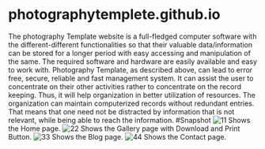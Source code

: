 # photographytemplete.github.io
The photography Template website is a full-fledged computer software with the different-different
functionalities so that their valuable data/information can be stored for a longer period with easy
accessing and manipulation of the same. The required software and hardware are easily available and
easy to work with.
Photography Template, as described above, can lead to error free, secure, reliable and fast
management system. It can assist the user to concentrate on their other activities rather to concentrate
on the record keeping. Thus, it will help organization in better utilization of resources. The
organization can maintain computerized records without redundant entries. That means that one need
not be distracted by information that is not relevant, while being able to reach the information.
#Snapshot
![11](https://user-images.githubusercontent.com/89683697/193657130-4f7cdc4d-46d3-477b-bfb4-401537294732.jpg)
Shows the Home page.
![22](https://user-images.githubusercontent.com/89683697/193652950-9c3aa0d9-6bd8-46ca-9af9-b068d28802ce.jpg)
Shows the Gallery page with Download and Print Button.
![33](https://user-images.githubusercontent.com/89683697/193652954-71309595-8c6f-4320-a32c-bdb7af38692d.jpg)
Shows the Blog page.
![44](https://user-images.githubusercontent.com/89683697/193652958-21b3a6a6-389a-4166-9268-970289eacba8.jpg)
Shows the Contact page.
